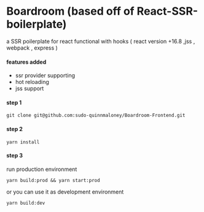 # Boardroom (based off of React-SSR-boilerplate)

a SSR poilerplate for react functional with hooks ( react version +16.8 ,jss , webpack , express ) 

#### features added 

- ssr provider supporting
- hot reloading
- jss support


#### step 1 

```
git clone git@github.com:sudo-quinnmaloney/Boardroom-Frontend.git
```

#### step 2

```
yarn install
```
#### step 3

run production environment

```
yarn build:prod && yarn start:prod
```

or you can use it as development environment 

```
yarn build:dev
```



